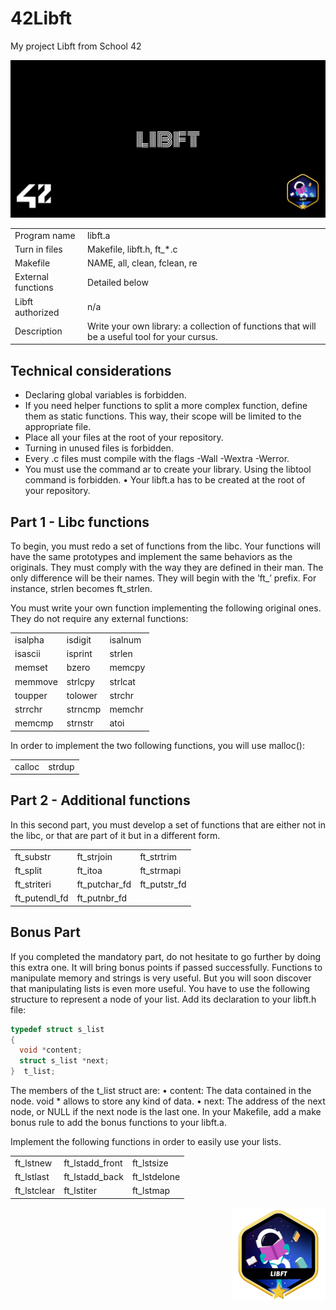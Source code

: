 # 42Libft
My project Libft from School 42

![42Libft-cover](cover-libft-bonus.png)

<table>
  <tr><td>Program name</td><td>libft.a</td></tr>
  <tr><td>Turn in files</td><td>Makefile, libft.h, ft_*.c</td></tr>
  <tr><td>Makefile</td><td>NAME, all, clean, fclean, re</td></tr>
  <tr><td>External functions</td><td>Detailed below</td></tr>
  <tr><td>Libft authorized</td><td>n/a</td></tr>
  <tr><td>Description</td><td>Write your own library: a collection of functions that will be a useful tool for your cursus.</td></tr>
</table>

## Technical considerations

* Declaring global variables is forbidden.
* If you need helper functions to split a more complex function, define them as static
functions. This way, their scope will be limited to the appropriate file.
* Place all your files at the root of your repository.
* Turning in unused files is forbidden.
* Every .c files must compile with the flags -Wall -Wextra -Werror.
* You must use the command ar to create your library. Using the libtool command
is forbidden.
• Your libft.a has to be created at the root of your repository.

## Part 1 - Libc functions

To begin, you must redo a set of functions from the libc. Your functions will have the
same prototypes and implement the same behaviors as the originals. They must comply
with the way they are defined in their man. The only difference will be their names. They
will begin with the ’ft_’ prefix. For instance, strlen becomes ft_strlen.

You must write your own function implementing the following original ones. They do
not require any external functions:

<table>
  <tr><td>isalpha</td><td>isdigit</td><td>isalnum</td></tr>
  <tr><td>isascii</td><td>isprint</td><td>strlen</td></tr>
  <tr><td>memset</td><td>bzero</td><td>memcpy</td></tr>
  <tr><td>memmove</td><td>strlcpy</td><td>strlcat</td></tr>
  <tr><td>toupper</td><td>tolower</td><td>strchr</td></tr>
  <tr><td>strrchr</td><td>strncmp</td><td>memchr</td></tr>
  <tr><td>memcmp</td><td>strnstr</td><td>atoi</td></tr>
</table>

In order to implement the two following functions, you will use malloc():
<table><tr><td>calloc</td><td>strdup</td></tr></table>

## Part 2 - Additional functions

In this second part, you must develop a set of functions that are either not in the libc,
or that are part of it but in a different form.

<table>
  <tr><td>ft_substr</td><td>ft_strjoin</td><td>ft_strtrim</td></tr>
  <tr><td>ft_split</td><td>ft_itoa</td><td>ft_strmapi</td></tr>
  <tr><td>ft_striteri</td><td>ft_putchar_fd</td><td>ft_putstr_fd</td></tr>
  <tr><td>ft_putendl_fd</td><td>ft_putnbr_fd</td></tr>
</table>

## Bonus Part

If you completed the mandatory part, do not hesitate to go further by doing this extra
one. It will bring bonus points if passed successfully.
Functions to manipulate memory and strings is very useful. But you will soon discover
that manipulating lists is even more useful.
You have to use the following structure to represent a node of your list. Add its
declaration to your libft.h file:

```c
typedef struct s_list
{
  void *content;
  struct s_list *next;
}  t_list;
```

The members of the t_list struct are:
• content: The data contained in the node.
void * allows to store any kind of data.
• next: The address of the next node, or NULL if the next node is the last one.
In your Makefile, add a make bonus rule to add the bonus functions to your libft.a.

Implement the following functions in order to easily use your lists.

<table>
  <tr><td>ft_lstnew</td><td>ft_lstadd_front</td><td>ft_lstsize</td></tr>
  <tr><td>ft_lstlast</td><td>ft_lstadd_back</td><td>ft_lstdelone</td></tr>
  <tr><td>ft_lstclear</td><td>ft_lstiter</td><td>ft_lstmap</td></tr>
</table>



<img align="right" src="libftm.png">
